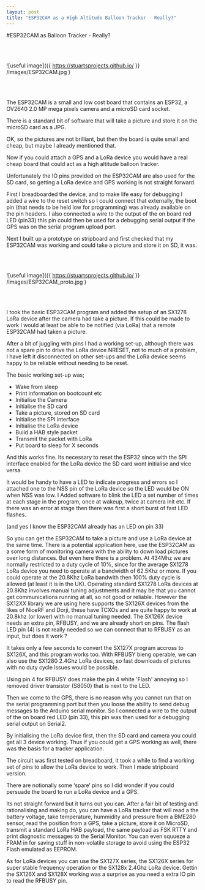 ```yaml
---
layout: post
title: "ESP32CAM as a High Altitude Balloon Tracker - Really?"
---
```

#ESP32CAM as Balloon Tracker - Really?


<br>
<br>

![useful image]({{ https://stuartsprojects.github.io/ }} /images/ESP32CAM.jpg )

<br>
<br> 


The ESP32CAM is a small and low cost board that contains an ESP32, a OV2640 2.0 MP mega pixels camera and a microSD card socket.

There is a standard bit of software that will take a picture and store it on the microSD card as a JPG. 

OK, so the pictures are not brilliant, but then the board is quite small and cheap, but maybe I already mentioned that. 

Now if you could attach a GPS and a LoRa device you would have a real cheap board that could act as a high altitude balloon tracker. 

Unfortunately the IO pins provided on the ESP32CAM are also used for the SD card, so getting a LoRa device and GPS working is not straight forward. 

First I breadboarded the device, and to make life easy for debugging I added a wire to the reset switch so I could connect that externally, the boot pin (that needs to be held low for programming) was already available on the pin headers. I also connected a wire to the output of the on board red LED (pin33) this pin could then be used for a debugging serial output if the GPS was on the serial program upload port. 

Next I built up a prototype on stripboard and first checked that my ESP32CAM was working and could take a picture and store it on SD, it was.

<br>
<br>

![useful image]({{ https://stuartsprojects.github.io/ }} /images/ESP32CAM_proto.jpg )

<br>
<br> 

I took the basic ESP32CAM program and added the setup of an SX1278 LoRa device after the camera had take a picture. If this could be made to work I would at least be able to be notified (via LoRa) that a remote ESP32CAM had taken a picture. 

After a bit of juggling with pins I had a working set-up, although there was not a spare pin to drive the LoRa device NRESET, not to much of a problem, I have left it disconnected on other set-ups and the LoRa device seems happy to be reliable without needing to be reset. 

The basic working set-up was;

- Wake from sleep
- Print information on bootcount etc
- Initialise the Camera
- Initialise the SD card
- Take a picture, stored on SD card
- Initialise the SPI interface
- Initialise the LoRa device
- Build a HAB style packet
- Transmit the packet with LoRa
- Put board to sleep for X seconds

And this works fine. Its necessary to reset the ESP32 since with the SPI interface enabled for the LoRa device the SD card wont initialise and vice versa. 

It would be handy to have a LED to indicate progress and errors so I attached one to the NSS pin of the LoRa device so the LED would be ON when NSS was low. I Added software to blink the LED a set number of times at each stage in the program, once at wakeup, twice at camera init etc. If there was an error at stage then there was first a short burst of fast LED flashes. 

(and yes I know the ESP32CAM already has an LED on pin 33)

So you can get the ESP32CAM to take a picture and use a LoRa device at the same time. There is a potential application here, use the ESP32CAM as a some form of monitoring camera with the ability to down load pictures over long distances. But even here there is a problem. At 434Mhz we are normally restricted to a duty cycle of 10%, since for the average SX1278 LoRa device you need to operate at a bandwidth of 62.5Khz or more. If you could operate at the 20.8Khz LoRa bandwith then 100% duty cycle is allowed (at least it is in the UK). Operating standard SX1278 LoRa devices at 20.8Khz involves manual tuning adjustments and it may be that you cannot get communications running at all, so not good or reliable. However the SX12XX library we are using here supports the SX126X devices from the likes of NiceRF and Dorji, these have TCXOs and are quite happy to work at 20.8khz (or lower) with no manual tuning needed. The SX126X device needs an extra pin, RFBUSY, and we are already short on pins. The flash LED pin (4) is not really needed so we can connect that to RFBUSY as an input, but does it work ?

It takes only a few seconds to convert the SX127X program accross to SX126X, and this program works too. With RFBUSY bieng operable, we can also use the SX1280 2.4Ghz LoRa devices, so fast downloads of pictures with no duty cycle issues would be possible. 

Using pin 4 for RFBUSY does make the pin 4 white 'Flash' annoying so I removed driver transistor (S8050) that is next to the LED.      

Then we come to the GPS, there is no reason why you cannot run that on the serial programming port but then you loose the ability to send debug messages to the Arduino serial monitor. So I connected a wire to the output of the on board red LED (pin 33), this pin was then used for a debugging serial output on Serial2. 



By initialising the LoRa device first, then the SD card and camera you could get all 3 device working. Thus if you could get a GPS working as well, there was the basis for a tracker application.


The circuit was first tested on breadboard, it took a while to find a working set of pins to allow the LoRa device to work. Then I made stripboard version. 







There are notionally some ‘spare’ pins so I did wonder if you could persuade the board to run a LoRa device and a GPS.

Its not straight forward but it turns out you can. After a fair bit of testing and rationalising and making do, you can have a LoRa tracker that will read a the battery voltage, take temperature, hummidity and pressure from a BME280 sensor, read the position from a GPS, take a picture, store it on MicroSD, transmit a standard LoRa HAB payload, the same payload as FSK RTTY and print diagnostic messages to the Serial Monitor. You can even squueze a FRAM in for saving stuff in non-volatile storage to avoid using the ESP32 Flash emulated as EEPROM. 



As for LoRa devices you can use the SX127X series, the SX126X series for super stable frequency operation or the SX128x 2.4Ghz LoRa device. Gettin the SX126X and SX128X working was a surprise as you need a extra IO pin to read the RFBUSY pin.  
